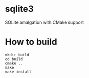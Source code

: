 # sqlite3
SQLite amalgation with CMake support

# How to build

```
mkdir build
cd build
cmake ..
make
make install
```
